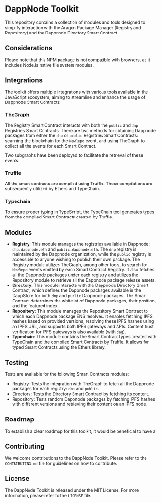 # DappNode Toolkit

This repository contains a collection of modules and tools designed to simplify interaction with the Aragon Package Manager (Registry and Repository) and the Dappnode Directory Smart Contract.

## Considerations

Please note that this NPM package is not compatible with browsers, as it includes Node.js native file system modules.

## Integrations

The toolkit offers multiple integrations with various tools available in the JavaScript ecosystem, aiming to streamline and enhance the usage of Dappnode Smart Contracts:

### TheGraph

The Registry Smart Contract interacts with both the `public` and `dnp` Registries Smart Contracts. There are two methods for obtaining Dappnode packages from either the `dnp` or `public` Registries Smart Contracts: scanning the blockchain for the `NewRepo` event, and using TheGraph to collect all the events for each Smart Contract.

Two subgraphs have been deployed to facilitate the retrieval of these events.

### Truffle

All the smart contracts are compiled using Truffle. These compilations are subsequently utilized by Ethers and TypeChain.

### Typechain

To ensure proper typing in TypeScript, the TypeChain tool generates types from the compiled Smart Contracts created by Truffle.

## Modules

- **Registry**: This module manages the registries available in Dappnode: `dnp.dappnode.eth` and `public.dappnode.eth`. The `dnp` registry is maintained by the Dappnode organization, while the `public` registry is accessible to anyone wishing to publish their own package. The Registry module utilizes TheGraph, among other tools, to search for `NewRepo` events emitted by each Smart Contract Registry. It also fetches all the Dappnode packages under each registry and utilizes the Repository module to retrieve all the Dappnode package release assets.
- **Directory**: This module interacts with the Dappnode Directory Smart Contract, which defines the Dappnode packages available in the DappStore for both `dnp` and `public` Dappnode packages. The Smart Contract determines the whitelist of Dappnode packages, their position, and the featured index.
- **Repository**: This module manages the Repository Smart Contract to which each Dappnode package ENS resolves. It enables fetching IPFS hashes based on provided versions, resolving these IPFS hashes using an IPFS URL, and supports both IPFS gateways and APIs. Content trust verification for IPFS gateways is also available (with `dag`).
- **Typechain**: This module contains the Smart Contract types created with TypeChain and the compiled Smart Contracts by Truffle. It allows for typed Smart Contracts using the Ethers library.

## Testing

Tests are available for the following Smart Contracts modules:

- Registry: Tests the integration with TheGraph to fetch all the Dappnode packages for each registry: `dnp` and `public`.
- Directory: Tests the Directory Smart Contract by fetching its content.
- Repository: Tests random Dappnode packages by fetching IPFS hashes with different versions and retrieving their content on an IPFS node.

## Roadmap

To establish a clear roadmap for this toolkit, it would be beneficial to have a

## Contributing

We welcome contributions to the DappNode Toolkit. Please refer to the `CONTRIBUTING.md` file for guidelines on how to contribute.

## License

The DappNode Toolkit is released under the MIT License. For more information, please refer to the `LICENSE` file.
